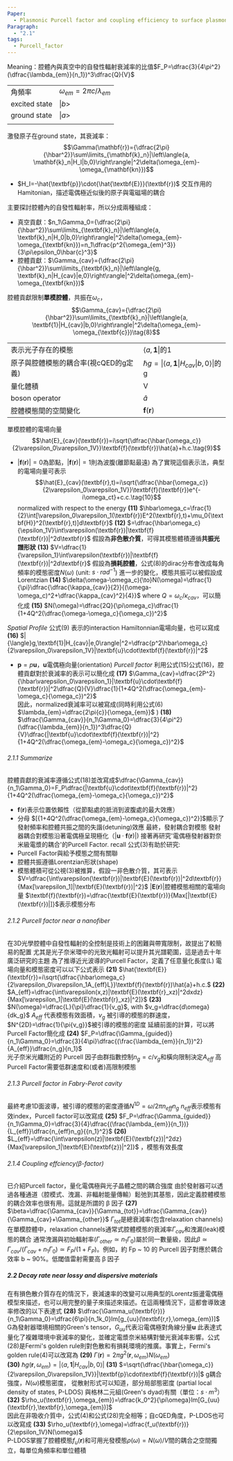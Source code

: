 ```yaml
---
Paper:
  - Plasmonic Purcell factor and coupling efficiency to surface plasmons. Implications for addressing and controlling optical nanosources
Paragraph:
  - "2.1"
tags:
  - Purcell_factor
---
```

Meaning：腔體內與真空中的自發性輻射衰減率的比值$F_P=\dfrac{3}{4\pi^2}(\dfrac{\lambda_{em}}{n_1})^3\dfrac{Q}{V}$

|                |                                    |
| -------------- | ---------------------------------- |
| 角頻率            | $\omega_{em}=2{\pi}c/\lambda_{em}$ |
| excited state  | $\|b>$                             |
|  ground state  | $\|a>$                             |
|                |                                    |
激發原子在ground state，其衰減率：
$$\Gamma(\mathbf{r})={\dfrac{2\pi}{\hbar^2}}\sum\limits_{\mathbf{k}_n}|\left\langle{a, \mathbf{k}_n|H_I|b,0}\right\rangle|^2\delta(\omega_{em}-\omega_{\mathbf{kn}})$$
- $H_I=-\hat{\textbf{p}}\cdot{\hat{\textbf{E}}}(\textbf{r})$ 交互作用的Hamitonian，描述電偶極近似後的原子與電磁場的耦合

主要探討腔體內的自發性輻射率，所以分成兩種組成：
- 真空貢獻：$n_1\Gamma_0={\dfrac{2\pi}{\hbar^2}}\sum\limits_{\textbf{k}_n}|\left\langle{a, \textbf{k}_n|H_0|b,0}\right\rangle|^2\delta(\omega_{em}-\omega_{\textbf{kn}})=n_1\dfrac{p^2{\omega_{em}^3}}{3\pi\epsilon_0\hbar{c}^3}$
- 腔體貢獻：$\Gamma_{cav}={\dfrac{2\pi}{\hbar^2}}\sum\limits_{\textbf{k}_n}|\left\langle{g, \textbf{k}_n|H_{cav}|e,0}\right\rangle|^2\delta(\omega_{em}-\omega_{\textbf{kn}})$

腔體貢獻限制**單模腔體**，共振在$\omega_c$，$$\Gamma_{cav}={\dfrac{2\pi}{\hbar^2}}\sum\limits_{\textbf{k}_n}|\left\langle{a, \textbf{1}|H_{cav}|b,0}\right\rangle|^2\delta(\omega_{em}-\omega_{\textbf{c}})\tag{8}$$





|                        |                                                                         |
| ---------------------- | ----------------------------------------------------------------------- |
| 表示光子存在的模態              | $\langle{a},\textbf{1}\|$的1                                             |
| 原子與腔體模態的耦合率(視cQED的g定義) | $\hbar{g}=\|\left\langle{a, \textbf{1}\|H_{cav}\|b,0}\right\rangle\|$的g |
| 量化體積                   | V                                                                       |
| boson operator         | $\hat{a}$                                                               |
| 腔體模態間的空間變化             | $\textbf{f}(\textbf{r})$                                                |

單模腔體的電場向量
$$\hat{E}_{cav}(\textbf{r})=i\sqrt{\dfrac{\hbar{\omega_c}}{2\varepsilon_0\varepsilon_1V}}\textbf{f}(\textbf{r})\hat{a}+h.c.\tag{9}$$
- $|\textbf{f}(\textbf{r})|=0$為節點，$|\textbf{f}(\textbf{r})|=1$則為波腹(離節點最遠)
為了實現這個表示法，典型的電場向量可表示
$$\hat{E}_{cav}(\textbf{r},t)=i\sqrt{\dfrac{\hbar{\omega_c}}{2\varepsilon_0\varepsilon_1V}}\textbf{f}(\textbf{r})e^{-i\omega_ct}+c.c.\tag{10}$$ 
normalized with respect to the energy 
**(11)**  $\hbar\omega_c=\frac{1}{2}\int[\varepsilon_0\varepsilon_1(\textbf{r})E^2(\textbf{r},t)+\mu_0{\textbf{H}}^2(\textbf{r},t)]d\textbf{r}$ 
**(12)**  $=\dfrac{\hbar\omega_c}{\epsilon_1V}\int\varepsilon(\textbf{r})|\textbf{f}(\textbf{r})|^2d\textbf{r}$ 
假設為**非色散介質**，可得其模態體積遵循**共振光譜形狀**
**(13)**  $V=\dfrac{1}{\varepsilon_1}\int\varepsilon(\textbf{r})|\textbf{f}(\textbf{r})|^2d\textbf{r}$
假設為**損耗腔體**，公式(8)的dirac分布會改成每角頻率的模態密度$N(\omega)$ (unit: $s\cdot{rad^{-1}}$)
進一步的變化，模態共振可以被假設成Lorentzian
**(14)**  $\delta(\omega-\omega_c){\to}N(\omega)=\dfrac{1}{\pi}\dfrac{\dfrac{\kappa_{cav}}{2}}{(\omega-\omega_c)^2+\dfrac{\kappa_{cav}^2}{4}}$ 
where $Q=\omega_c/\kappa_{cav}$，可以簡化成
**(15)**  $N(\omega)=\dfrac{2Q}{\pi\omega_c}\dfrac{1}{1+4Q^2(\dfrac{\omega-\omega_c}{\omega_c})^2}$


*Spatial Profile*
公式(9) 表示的interaction Hamiltonnian電場向量，也可以寫成
**(16)**  $|{\langle}g,\textbf{1}|H_{cav}|e,0\rangle|^2=\dfrac{p^2\hbar\omega_c}{2\varepsilon_0\varepsilon_1V}|\textbf{u}\cdot\textbf{f}(\textbf{r})|^2$      
- $\textbf{p}=p\textbf{u}$，$\textbf{u}$電偶極向量(orientation)
*Purcell factor*  利用公式(15)公式(16)，腔體貢獻對於衰減率的表示可以簡化成
**(17)**  $\Gamma_{cav}=\dfrac{2P^2}{\hbar\varepsilon_0\varepsilon_1}|\textbf{u}\cdot\textbf{f}(\textbf{r})|^2\dfrac{Q}{V}\dfrac{1}{1+4Q^2(\dfrac{\omega_{em}-\omega_c}{\omega_c})^2}$                                                                       
因此，normalized衰減率可以被寫成(同時利用公式(6) $\lambda_{em}=\dfrac{2\pi{c}}{\omega_{em}}$ )
**(18)**  $\dfrac{\Gamma_{cav}}{n_1\Gamma_0}=\dfrac{3}{4\pi^2}(\dfrac{\lambda_{em}}{n_1})^3\dfrac{Q}{V}\dfrac{|\textbf{u}\cdot\textbf{f}(\textbf{r})|^2}{1+4Q^2(\dfrac{\omega_{em}-\omega_c}{\omega_c})^2}$                                                                          

###### 2.1.1 Summarize
腔體貢獻的衰減率遵循公式(18)並改寫成$\dfrac{\Gamma_{cav}}{n_1\Gamma_0}=F_P\dfrac{|\textbf{u}\cdot\textbf{f}(\textbf{r})|^2}{1+4Q^2(\dfrac{\omega_{em}-\omega_c}{\omega_c})^2}$ 
- $\textbf{f}(\textbf{r})$表示位置依賴性（從節點處的抵消到波腹處的最大效應）
- 分母 $[{1+4Q^2(\dfrac{\omega_{em}-\omega_c}{\omega_c})^2}]$顯示了發射頻率和腔體共振之間的失諧(detuning)效應
最終，發射耦合對模態
發射器耦合對模態沿著電偶極呈現極化（$|\textbf{u}\cdot\textbf{f}(\textbf{r})|$)
接著再研究'電偶極發射器對奈米級電漿的耦合'的Purcell Factor. recall 公式(3)有助於研究:
- Purcell Factor與給予模態之間有關聯
- 腔體共振遵循Lorentzian形狀(shape)
- 模態體積可從公視(3)被推算，假設一非色散介質，其可表示$V=\dfrac{\int\varepsilon(\textbf{r})|\textbf{E}(\textbf{r})|^2d\textbf{r}}{Max[\varepsilon_1]|\textbf{E}(\textbf{r})|^2}$
$|\textbf{E}(\textbf{r})|$腔體模態相關的電場向量
$\textbf{f}(\textbf{r})=\dfrac{\textbf{E}(\textbf{r})}{Max[|\textbf{E}(\textbf{r})|]}$表示模態分布
###### 2.1.2 Purcell factor near a nanofiber
在3D光學腔體中自發性輻射的全控制是技術上的困難與帶寬限制，故提出了較簡易的配置
尤其是光子奈米環中的光致光輻射可以提升其光譜範圍，這是過去十年廣泛研究的主題
為了推導近光波導的Purcell Factor，定義了任意量化長度(L)
電場向量和模態密度可以以下公式表示
**(21)**  $\hat{\textbf{E}}(\textbf{r})=i\sqrt{\dfrac{\hbar\omega_c}{2\varepsilon_0\varepsilon_1A_{eff}L}}\textbf{f}(\textbf{r})\hat{a}+h.c.$ 
**(22)**  $A_{eff}=\dfrac{\int\varepsilon(x,z)|\textbf{E}(\textbf{r}_xz)|^2dxdz}{Max[\varepsilon_1|\textbf{E}(\textbf{r}_xz)|^2]}$ 
**(23)**  $N(\omega)=\dfrac{L}{\pi}\dfrac{1}{v_g}$, with $v_g=\dfrac{d\omega}{dk_g}$ 
$A_{eff}$ 代表模態有效面積，$v_g$ 被引導的模態的群速度，
$N^{2D}=\dfrac{1}{\pi{v_g}}$被引導的模態的密度
延續前面的計算，可以將Purcell Factor簡化成
**(24)**  $F_P=\dfrac{\Gamma_{guided}}{n_1\Gamma_0}=\dfrac{3}{4\pi}\dfrac{(\frac{\lambda_{em}}{n_1})^2}{A_{eff}}\dfrac{n_g}{n_1}$     
光子奈米光纖附近的 Purcell 因子由群指數控制$n_g=c/v_g$和橫向限制決定$A_{eff}$
高Purcell Factor需要低群速度和(或者)高限制模態
###### 2.1.3 Purcell factor in Fabry-Perot cavity
最終考慮1D面波導，被引導的模態的密度遵循$N^{1D}=\omega/2\pi{n_{eff}}n_g$
$n_{eff}$表示模態有效index，Purcell factor可以改寫成
**(25)**  $F_P=\dfrac{\Gamma_{guided}}{n_1\Gamma_0}=\dfrac{3}{4}\dfrac{(\frac{\lambda_{em}}{n_1})}{L_{eff}}\dfrac{n_{eff}n_g}{{n_1}^2}$
**(26)**  $L_{eff}=\dfrac{\int\varepsilon(z)|\textbf{E}(\textbf{z})|^2dz}{Max[\varepsilon_1|\textbf{E}(\textbf{z})|^2]}$ ，模態有效長度
###### 2.1.4 Coupling effciency(β-factor)
已介紹Purcell factor，量化電偶極與光子晶體之間的耦合強度
由於發射器可以透過各種通道（腔模式、洩漏、非輻射能量傳輸）鬆弛到其基態，因此定義腔體模態的耦合效率也很有用。這就是所謂的 β 因子
**(27)**  $\beta=\dfrac{\Gamma_{cav}}{\Gamma_{tot}}=\dfrac{\Gamma_{cav}}{\Gamma_{cav}+\Gamma_{other}}$
$\Gamma_{tot}$是總衰減率(包含relaxation channels)
在單模腔體中，relaxation channels通常式腔體模態的衰減率$\Gamma_{cav}$和洩漏(leak)模態的耦合
通常洩漏與初始輻射率$(\Gamma_{other}\simeq{n_1}\Gamma_0)$屬於同一數量級，因此$\beta\simeq\Gamma_{cav}/(\Gamma_{cav}+n_1\Gamma_0)\simeq{F_P}/(1+F_P)$。例如，約 Fp ~ 10 的 Purcell 因子對應於耦合效率 b ~ 90%。低閾值雷射需要高 β 因子
##### 2.2 Decay rate near lossy and dispersive materials
在有損色散介質存在的情況下，衰減速率的改變可以用典型的Lorentz振盪電偶極模型來描述，也可以用完整的量子來描述來描述。在這兩種情況下，這都會導致速率修改的以下表達式
**(28)**  $\dfrac{\Gamma_u(\textbf{r})}{n_1\Gamma_0}=\dfrac{6\pi}{n_1k_0}Im[g_{uu}(\textbf{r,r},\omega_{em})]$       
G為發射器環境相關的Green's tensor，$G_{uu}$代表沿電偶極對角線分量$\textbf{u}$
此表達式量化了複雜環境中衰減率的變化，並確定電漿奈米結構對螢光衰減率影響。公式(28)是Fermi's golden rule則對色散和有損耗環境的推廣。事實上，Fermi's golden rule(4)可以改寫為
**(29)**  $\Gamma(\textbf{r})=2\pi{g^2}(\textbf{r},\omega_{em})N(\omega_{em})$    
**(30)**  $\hbar{g}(\textbf{r},\omega_{em})=|\langle{a,\textbf{1}}|H_{cav}|b,0\rangle|$ 
**(31)**  $=\sqrt{\dfrac{\hbar{\omega_c}}{2\varepsilon_0\varepsilon_1V}}|\textbf{p}\cdot\textbf{f}(\textbf{r})|$
g耦合強度，$N(\omega)$模態密度，
從散射形式可以知道，部分局部態密度 (partial local density of states, P-LDOS) 與格林二元組(Green's dyad)有關（單位：$s\cdot{m^3}$）
**(32)**  $\rho_u(\textbf{r},\omega_{em})=\dfrac{k_0^2}{\pi\omega}Im[G_{uu}(\textbf{r},\textbf{r},\omega_{em})]$                               
因此在非吸收介質中，公式(4)和公式(28)完全相等；自cQED角度，P-LDOS也可以改寫成
**(33)**  $\rho_u(\textbf{r},\omega)=\dfrac{f_u(\textbf{r})}{2\epsilon_1V}N(\omega)$      
P-LDOS掌握了腔體模態$f_u(\textbf{r})$和可用光發模態$\rho(\omega)=N(\omega)/V$間的耦合之空間獨立，每單位角頻率和單位體積